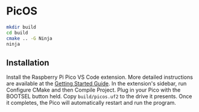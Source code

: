 # PicOS

```bash
mkdir build
cd build
cmake .. -G Ninja
ninja
```

## Installation

Install the Raspberry Pi Pico VS Code extension. More detailed instructions are available at the [Getting Started Guide](https://datasheets.raspberrypi.com/pico/getting-started-with-pico.pdf). In the extension's sidebar, run Configure CMake and then Compile Project. Plug in your Pico with the BOOTSEL button held. Copy `build/picos.uf2` to the drive it presents. Once it completes, the Pico will automatically restart and run the program.